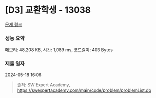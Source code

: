 # [D3] 교환학생 - 13038 

[문제 링크](https://swexpertacademy.com/main/code/problem/problemDetail.do?contestProbId=AXxNn6GaPW4DFASZ) 

### 성능 요약

메모리: 48,208 KB, 시간: 1,089 ms, 코드길이: 403 Bytes

### 제출 일자

2024-05-18 16:06



> 출처: SW Expert Academy, https://swexpertacademy.com/main/code/problem/problemList.do